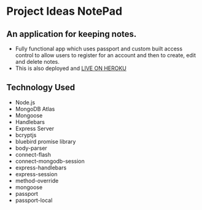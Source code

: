 # Project Ideas NotePad

## An application for keeping notes.
- Fully functional app which uses passport and custom built access control to allow users to register for an account and then to create, edit and delete notes.
- This is also deployed and [LIVE ON HEROKU](https://project-ideas-notepad.herokuapp.com/)

## Technology Used
- Node.js
- MongoDB Atlas
- Mongoose
- Handlebars
- Express Server
- bcryptjs
- bluebird promise library
- body-parser
- connect-flash
- connect-mongodb-session
- express-handlebars
- express-session
- method-override
- mongoose
- passport
- passport-local
